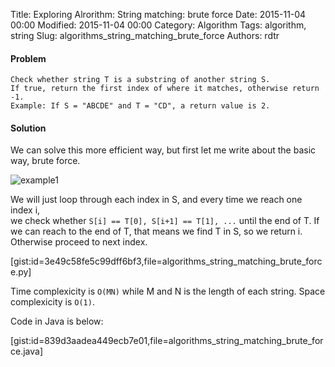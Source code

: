Title: Exploring Alrorithm: String matching: brute force
Date: 2015-11-04 00:00
Modified: 2015-11-04 00:00
Category: Algorithm
Tags: algorithm, string 
Slug: algorithms_string_matching_brute_force
Authors: rdtr

#### Problem

```
Check whether string T is a substring of another string S.  
If true, return the first index of where it matches, otherwise return -1.
Example: If S = "ABCDE" and T = "CD", a return value is 2.
```

#### Solution
We can solve this more efficient way, but first let me write about the basic way, brute force.

![example1](http://f.st-hatena.com/images/fotolife/r/rdtr/20151106/20151106184126.png?1446864100)

We will just loop through each index in S, and every time we reach one index i,   
we check whether `S[i] == T[0], S[i+1] == T[1], ...` until the end of T.
If we can reach to the end of T, that means we find T in S, so we return i. Otherwise proceed to next index.

[gist:id=3e49c58fe5c99dff6bf3,file=algorithms_string_matching_brute_force.py]

Time complexicity is `O(MN)` while M and N is the length of each string.
Space complexicity is `O(1)`.

Code in Java is below:

[gist:id=839d3aadea449ecb7e01,file=algorithms_string_matching_brute_force.java]
